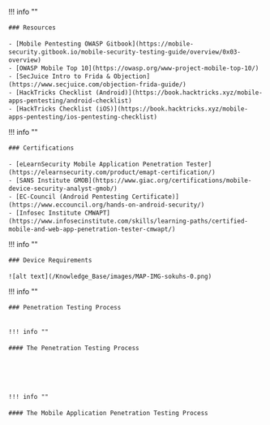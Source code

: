 !!! info ""

    ### Resources

    - [Mobile Pentesting OWASP Gitbook](https://mobile-security.gitbook.io/mobile-security-testing-guide/overview/0x03-overview)
    - [OWASP Mobile Top 10](https://owasp.org/www-project-mobile-top-10/)
    - [SecJuice Intro to Frida & Objection](https://www.secjuice.com/objection-frida-guide/)
    - [HackTricks Checklist (Android)](https://book.hacktricks.xyz/mobile-apps-pentesting/android-checklist)
    - [HackTricks Checklist (iOS)](https://book.hacktricks.xyz/mobile-apps-pentesting/ios-pentesting-checklist)


!!! info ""

    ### Certifications

    - [eLearnSecurity Mobile Application Penetration Tester](https://elearnsecurity.com/product/emapt-certification/)
    - [SANS Institute GMOB](https://www.giac.org/certifications/mobile-device-security-analyst-gmob/)
    - [EC-Council (Android Pentesting Certificate)](https://www.eccouncil.org/hands-on-android-security/)
    - [Infosec Institute CMWAPT](https://www.infosecinstitute.com/skills/learning-paths/certified-mobile-and-web-app-penetration-tester-cmwapt/)


!!! info ""

    ### Device Requirements

    ![alt text](/Knowledge_Base/images/MAP-IMG-sokuhs-0.png)

!!! info ""

    ### Penetration Testing Process


    !!! info ""

    #### The Penetration Testing Process





    !!! info ""

    #### The Mobile Application Penetration Testing Process





    
